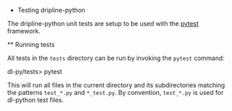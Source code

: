 * Testing dripline-python

The dripline-python unit tests are setup to be used with the [pytest](https://pytest.org) framework.

** Running tests

All tests in the `tests` directory can be run by invoking the `pytest` command:

dl-py/tests> pytest

This will run all files in the current directory and its subdirectories matching the patterns `test_*.py` and `*_test.py`.
By convention, `test_*.py` is used for dl-python test files.
